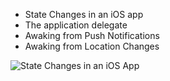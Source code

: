 * State Changes in an iOS app
* The application delegate
* Awaking from Push Notifications
* Awaking from Location Changes

![State Changes in an iOS App](http://i.imgur.com/aeOPsHh.png)
